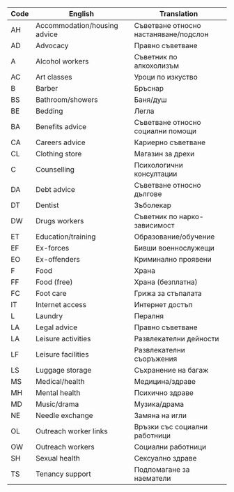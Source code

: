 | Code | English | Translation |
|------|---------|-------------|
| AH | Accommodation/housing advice | Съветване относно настаняване/подслон |
| AD | Advocacy | Правно съветване |
| A | Alcohol workers | Съветник по алкохолизъм |
| AC | Art classes | Уроци по изкуство |
| B | Barber | Бръснар |
| BS | Bathroom/showers | Баня/душ |
| BE | Bedding | Легла |
| BA | Benefits advice | Съветване относно социални помощи |
| CA | Careers advice | Кариерно съветване |
| CL | Clothing store | Магазин за дрехи |
| C | Counselling | Психологични консултации |
| DA | Debt advice | Съветване относно дългове |
| DT | Dentist | Зъболекар |
| DW | Drugs workers | Съветник по нарко-зависимост |
| ET | Education/training | Образование/обучение |
| EF | Ex-forces | Бивши военнослужещи |
| EO | Ex-offenders | Криминално проявени |
| F | Food | Храна |
| FF | Food (free) | Храна (безплатна) |
| FC | Foot care | Грижа за стъпалата |
| IT | Internet access | Интернет достъп |
| L | Laundry | Пералня |
| LA | Legal advice | Правно съветване |
| LA | Leisure activities | Развлекателни дейности |
| LF | Leisure facilities | Развлекателни съоръжения |
| LS | Luggage storage | Съхранение на багаж |
| MS | Medical/health | Медицина/здраве |
| MH | Mental health | Психично здраве |
| MD | Music/drama | Музика/драма |
| NE | Needle exchange | Замяна на игли |
| OL | Outreach worker links | Връзки със социални работници |
| OW | Outreach workers | Социални работници |
| SH | Sexual health | Сексуално здраве |
| TS | Tenancy support | Подпомагане за наематели |
